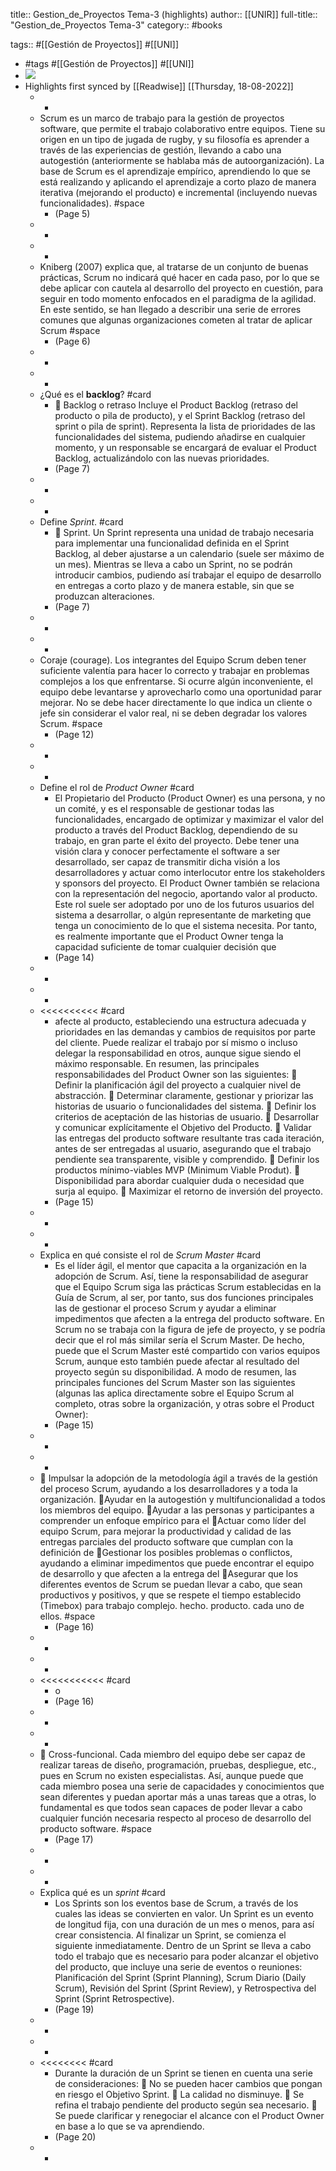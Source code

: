 title:: Gestion_de_Proyectos Tema-3 (highlights)
author:: [[UNIR]]
full-title:: "Gestion_de_Proyectos Tema-3"
category:: #books

tags:: #[[Gestión de Proyectos]] #[[UNI]]

- #tags #[[Gestión de Proyectos]] #[[UNI]]
- ![](https://readwise-assets.s3.amazonaws.com/media/uploaded_book_covers/profile_22942/1b378a82-75ea-492f-9c7c-b72a832e87fc.jpg)
- Highlights first synced by [[Readwise]] [[Thursday, 18-08-2022]]
	- -
	- Scrum es un marco de trabajo para la gestión de proyectos  software,  que  permite  el  trabajo  colaborativo  entre  equipos.  Tiene  su origen  en  un  tipo  de  jugada  de  rugby,  y  su  filosofía  es  aprender  a  través  de  las experiencias de gestión, llevando a cabo una autogestión (anteriormente se hablaba más de autoorganización). La base de Scrum es el aprendizaje empírico, aprendiendo lo que se está realizando y aplicando el aprendizaje a corto plazo de manera iterativa (mejorando  el  producto)  e  incremental  (incluyendo  nuevas  funcionalidades). #space
		- (Page 5)
	- -
	- -
	- Kniberg (2007) explica que, al tratarse de un conjunto de buenas prácticas, Scrum no indicará qué hacer en cada paso, por lo que se debe aplicar con cautela al desarrollo del proyecto en cuestión, para seguir en todo momento enfocados en el paradigma de  la  agilidad.  En  este  sentido,  se  han  llegado  a  describir  una  serie  de  errores comunes que algunas organizaciones cometen al tratar de aplicar Scrum #space
		- (Page 6)
	- -
	- -
	- ¿Qué es el **backlog**? #card
		-   Backlog  o  retraso  Incluye  el  Product  Backlog  (retraso  del  producto  o  pila  de producto), y el Sprint Backlog (retraso del sprint o pila de sprint). Representa la lista  de  prioridades  de  las  funcionalidades  del  sistema,  pudiendo  añadirse  en cualquier momento, y un responsable se encargará de evaluar el Product Backlog, actualizándolo con las nuevas prioridades.
		- (Page 7)
	- -
	- -
	- Define *Sprint*. #card
		-   Sprint. Un Sprint representa una unidad de trabajo necesaria para implementar una funcionalidad definida en el Sprint Backlog, al deber ajustarse a un calendario (suele ser máximo de un mes). Mientras se lleva a cabo un Sprint, no se podrán introducir cambios, pudiendo así trabajar el equipo de desarrollo en entregas a corto plazo y de manera estable, sin que se produzcan alteraciones.
		- (Page 7)
	- -
	- -
	- Coraje  (courage).  Los  integrantes  del  Equipo  Scrum  deben  tener  suficiente valentía  para  hacer  lo  correcto  y  trabajar  en  problemas  complejos  a  los  que enfrentarse.  Si  ocurre  algún inconveniente,  el  equipo  debe levantarse  y aprovecharlo  como  una  oportunidad  parar  mejorar.  No  se  debe  hacer directamente lo que indica un cliente o jefe sin considerar el valor real, ni se deben degradar los valores Scrum. #space
		- (Page 12)
	- -
	- -
	- Define el rol de *Product Owner* #card
		- El Propietario del Producto (Product Owner) es una persona, y no un comité, y es el responsable  de  gestionar  todas  las  funcionalidades,  encargado  de  optimizar  y maximizar  el  valor  del  producto  a  través  del  Product  Backlog,  dependiendo  de  su trabajo, en gran parte el éxito del proyecto. Debe tener una visión clara y conocer perfectamente el software a ser desarrollado, ser capaz de transmitir dicha visión a los desarrolladores y actuar como interlocutor entre los stakeholders y sponsors del proyecto. El Product Owner también se relaciona con la representación del negocio, aportando  valor  al  producto.  Este  rol  suele  ser  adoptado  por  uno  de  los  futuros usuarios del sistema a desarrollar, o algún representante de marketing que tenga un conocimiento de lo que el sistema necesita. Por tanto, es realmente importante que el  Product  Owner  tenga  la  capacidad  suficiente  de  tomar  cualquier  decisión  que
		- (Page 14)
	- -
	- -
	- <<<<<<<<<< #card
		- afecte  al  producto,  estableciendo  una  estructura  adecuada  y  prioridades  en  las demandas y cambios de requisitos por parte del cliente. Puede realizar el trabajo por sí  mismo  o  incluso  delegar  la  responsabilidad  en  otros,  aunque  sigue  siendo  el máximo  responsable.  En  resumen,  las  principales  responsabilidades  del  Product Owner son las siguientes:   Definir la planificación ágil del proyecto a cualquier nivel de abstracción.   Determinar  claramente,  gestionar  y  priorizar las  historias  de  usuario  o funcionalidades del sistema.   Definir los criterios de aceptación de las historias de usuario.   Desarrollar y comunicar explícitamente el Objetivo del Producto.   Validar las entregas del producto software resultante tras cada iteración, antes de  ser  entregadas  al  usuario,  asegurando  que  el  trabajo  pendiente  sea transparente, visible y comprendido.   Definir los productos mínimo-viables MVP (Minimum Viable Produt).   Disponibilidad para abordar cualquier duda o necesidad que surja al equipo.   Maximizar el retorno de inversión del proyecto.
		- (Page 15)
	- -
	- -
	- Explica en qué consiste el rol de *Scrum Master* #card
		- Es el líder ágil, el mentor que capacita a la organización en la adopción de Scrum. Así, tiene  la  responsabilidad de  asegurar  que  el  Equipo  Scrum  siga  las prácticas  Scrum establecidas en la Guía de Scrum, al ser, por tanto, sus dos funciones principales las de gestionar el proceso Scrum y ayudar a eliminar impedimentos que afecten a la entrega  del  producto  software.  En  Scrum  no  se  trabaja  con  la  figura  de  jefe  de proyecto, y se podría decir que el rol más similar sería el Scrum Master. De hecho, puede que el Scrum Master esté compartido con varios equipos Scrum, aunque esto también puede afectar al resultado del proyecto según su disponibilidad. A modo de resumen, las principales funciones del Scrum Master son las siguientes (algunas las aplica directamente sobre el Equipo Scrum al completo, otras sobre la organización, y otras sobre el Product Owner):
		- (Page 15)
	- -
	- -
	-  Impulsar  la  adopción  de  la  metodología  ágil a  través  de  la  gestión del proceso Scrum, ayudando a los desarrolladores y a toda la organización. Ayudar en la autogestión y multifuncionalidad a todos los miembros del equipo. Ayudar a las personas y participantes a comprender un enfoque empírico para el Actuar como líder del equipo Scrum, para mejorar la productividad y calidad de las  entregas  parciales del  producto  software  que  cumplan  con  la  definición  de Gestionar los posibles problemas o conflictos, ayudando a eliminar impedimentos que  puede  encontrar  el  equipo  de  desarrollo  y  que  afecten  a  la  entrega  del Asegurar que los diferentes eventos de Scrum se puedan llevar a cabo, que sean productivos y positivos, y que se respete el tiempo establecido  (Timebox) para trabajo complejo. hecho. producto. cada uno de ellos. #space
		- (Page 16)
	- -
	- -
	- <<<<<<<<<<< #card
		- o
		- (Page 16)
	- -
	- -
	-   Cross-funcional. Cada miembro del equipo debe ser capaz de realizar tareas de diseño,  programación,  pruebas,  despliegue,  etc.,  pues  en  Scrum  no  existen especialistas.  Así,  aunque  puede  que  cada  miembro  posea  una  serie  de capacidades y conocimientos que sean diferentes y puedan aportar más a unas tareas que a otras, lo fundamental es que todos sean capaces de poder llevar a cabo cualquier función necesaria respecto al proceso de desarrollo del producto software. #space
		- (Page 17)
	- -
	- -
	- Explica qué es un *sprint* #card
		- Los  Sprints  son  los  eventos  base  de  Scrum,  a  través  de  los  cuales  las  ideas  se convierten en valor. Un Sprint es un evento de longitud fija, con una duración de un mes  o  menos,  para  así  crear  consistencia.  Al  finalizar  un  Sprint,  se  comienza  el siguiente inmediatamente. Dentro de un Sprint se lleva a cabo todo el trabajo que es necesario  para  poder  alcanzar  el  objetivo  del  producto,  que  incluye  una  serie  de eventos  o  reuniones:  Planificación  del  Sprint  (Sprint  Planning), Scrum  Diario  (Daily Scrum),  Revisión  del  Sprint  (Sprint  Review),  y  Retrospectiva  del  Sprint  (Sprint Retrospective).
		- (Page 19)
	- -
	- -
	- <<<<<<<< #card
		- Durante la duración de un Sprint se tienen en cuenta una serie de consideraciones:   No se pueden hacer cambios que pongan en riesgo el Objetivo Sprint.   La calidad no disminuye.   Se refina el trabajo pendiente del producto según sea necesario.   Se puede clarificar y renegociar el alcance con el Product Owner en base a lo que se va aprendiendo.
		- (Page 20)
	- -